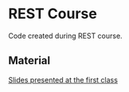 # REST Course
Code created during REST course.

## Material
[Slides presented at the first class](https://speakerdeck.com/victorromano/rest-course-first-class)